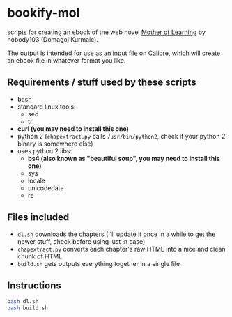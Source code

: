 # bookify-mol
scripts for creating an ebook of the web novel [Mother of Learning](https://www.fictionpress.com/s/2961893/1/Mother-of-Learning) by nobody103 (Domagoj Kurmaic).

The output is intended for use as an input file on [Calibre](https://calibre-ebook.com/), which will create an ebook file in whatever format you like.

## Requirements / stuff used by these scripts
* bash
* standard linux tools:
  * sed
  * tr
* **curl (you may need to install this one)**
* python 2 (`chapextract.py` calls `/usr/bin/python2`, check if your python 2 binary is somewhere else)
* uses python 2 libs:
  * **bs4 (also known as "beautiful soup", you may need to install this one)**
  * sys
  * locale
  * unicodedata
  * re

## Files included
* `dl.sh` downloads the chapters (I'll update it once in a while to get the newer stuff, check before using just in case)
* `chapextract.py` converts each chapter's raw HTML into a nice and clean chunk of HTML
* `build.sh` gets outputs everything together in a single file


## Instructions

```bash
bash dl.sh
bash build.sh
```
